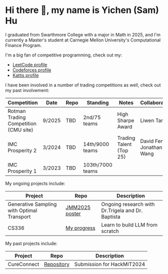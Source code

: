# Hi there 👋, my name is Yichen (Sam) Hu

I graduated from Swarthmore College with a major in Math in 2025, and I'm currently a Master's student at Carnegie Mellon University's Computational Finance Program.

I'm a big fan of competitive programming, check out my:

- [LeetCode profile](https://leetcode.com/u/bronzekiller2017/)
- [Codeforces profile](https://codeforces.com/profile/samhuyc)
- [Kattis profile](https://open.kattis.com/users/samhuyc)

I have been involved in a number of trading competitions as well, check out my past involvement:

| Competition | Date | Repo | Standing | Notes | Collaborators |
| --- | --- | --- | --- | --- | --- |
|Rotman Trading Competition (CMU site)| 9/2025 | TBD | 2nd/75 teams | High Sharpe Award | Liwen Tang|
|IMC Prosperity 2| 3/2024 | TBD | 14th/9000 teams | Trading Talent (Top 25)| David Feng, Jonathan Wang|
|IMC Prosperity 1| 3/2023 | TBD | 103th/7000 teams | | | 

My ongoing projects include:

| Project | Repo | Description | 
| --- | --- | --- | 
| Generative Sampling with Optimal Transport| [JMM2025 poster](https://example.com/) | Ongoing research with Dr.Trigela and Dr. Baptista | 
| CS336 | [My progress](https://example.com/) | Learn to build LLM from scratch | 

My past projects include:

| Project | Repo | Description | 
| --- | --- | --- |
| CureConnect| [Repository](https://example.com/) | Submission for HackMIT2024 |